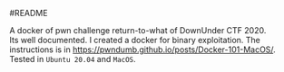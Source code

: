 #README

A docker of pwn challenge return-to-what of DownUnder CTF 2020.  
Its well documented. I created a docker for binary exploitation. The instructions is in https://pwndumb.github.io/posts/Docker-101-MacOS/. Tested in  `Ubuntu 20.04` and `MacOS`.

